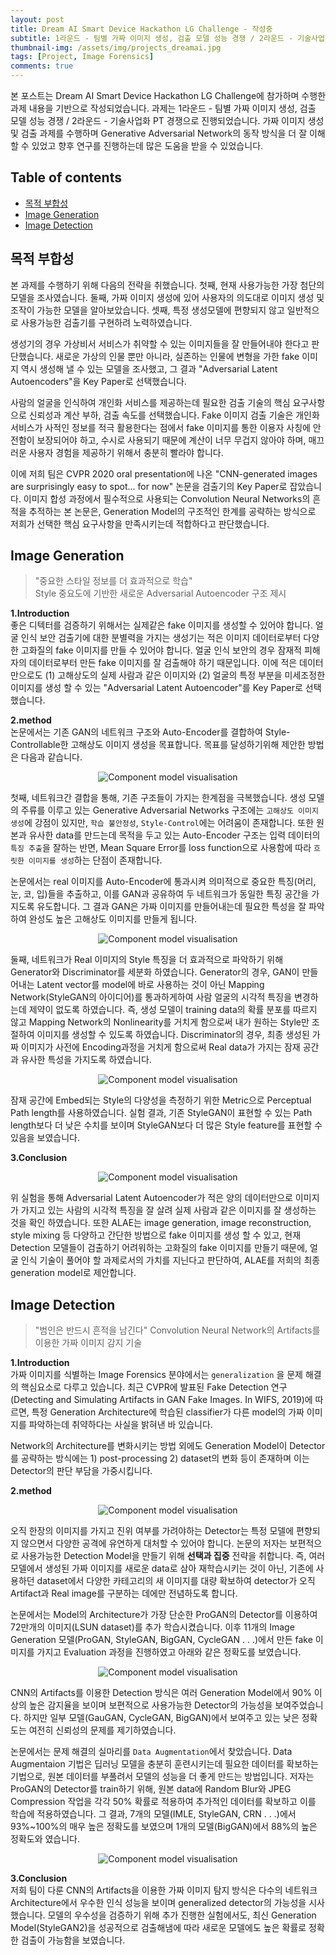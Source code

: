 ```yaml
---
layout: post
title: Dream AI Smart Device Hackathon LG Challenge - 작성중  
subtitle: 1라운드 - 팀별 가짜 이미지 생성, 검출 모델 성능 경쟁 / 2라운드 - 기술사업화 PT 경쟁
thumbnail-img: /assets/img/projects_dreamai.jpg 
tags: [Project, Image Forensics]
comments: true
---
```

본 포스트는 Dream AI Smart Device Hackathon LG Challenge에 참가하며 수행한 과제 내용을 기반으로 작성되었습니다. 과제는 1라운드 - 팀별 가짜 이미지 생성, 검출 모델 성능 경쟁 / 2라운드 - 기술사업화 PT 경쟁으로 진행되었습니다. 가짜 이미지 생성 및 검출 과제를 수행하며 Generative Adversarial Network의 동작 방식을 더 잘 이해할 수 있었고 향후 연구를 진행하는데 많은 도움을 받을 수 있었습니다.

## Table of contents
- [목적 부합성](#목적-부합성)
- [Image Generation](#image-generation)
- [Image Detection](#image-detection)

## 목적 부합성  
본 과제를 수행하기 위해 다음의 전략을 취했습니다. 첫째, 현재 사용가능한 가장 첨단의 모델을 조사였습니다. 둘째, 가짜 이미지 생성에 있어 사용자의 의도대로 이미지 생성 및 조작이 가능한 모델을 알아보았습니다. 셋째, 특정 생성모델에 편향되지 않고 일반적으로 사용가능한 검출기를 구현하려 노력하였습니다.

 생성기의 경우 가상비서 서비스가 취약할 수 있는 이미지들을 잘 만들어내야 한다고 판단했습니다. 새로운 가상의 인물 뿐만 아니라, 실존하는 인물에 변형을 가한 fake 이미지 역시 생성해 낼 수 있는 모델을 조사했고, 그 결과 "Adversarial Latent Autoencoders"을 Key Paper로 선택했습니다.

 사람의 얼굴을 인식하여 개인화 서비스를 제공하는데 필요한 검출 기술의 핵심 요구사항으로 신뢰성과 계산 부하, 검출 속도를 선택했습니다. Fake 이미지 검출 기술은 개인화 서비스가 사적인 정보를 적극 활용한다는 점에서 fake 이미지를 통한 이용자 사칭에 안전함이 보장되어야 하고, 수시로 사용되기 때문에 계산이 너무 무겁지 않아야 하며, 매끄러운 사용자 경험을 제공하기 위해서 충분히 빨라야 합니다.

 이에 저희 팀은 CVPR 2020 oral presentation에 나온 "CNN-generated images are surprisingly easy to spot... for now" 논문을 검출기의 Key Paper로 잡았습니다. 이미지 합성 과정에서 필수적으로 사용되는 Convolution Neural Networks의 흔적을 추적하는 본 논문은, Generation Model의 구조적인 한계를 공략하는 방식으로 저희가 선택한 핵심 요구사항을 만족시키는데 적합하다고 판단했습니다.

## Image Generation  
> "중요한 스타일 정보를 더 효과적으로 학습"  
> Style 중요도에 기반한 새로운 Adversarial Autoencoder 구조 제시  

**1.Introduction**  
 좋은 디텍터를 검증하기 위해서는 실제같은 fake 이미지를 생성할 수 있어야 합니다. 얼굴 인식 보안 검출기에 대한 분별력을 가지는 생성기는 적은 이미지 데이터로부터 다양한 고화질의 fake 이미지를 만들 수 있어야 합니다. 얼굴 인식 보안의 경우 잠재적 피해자의 데이터로부터 만든 fake 이미지를 잘 검출해야 하기 때문입니다. 이에  적은 데이터만으로도 (1) 고해상도의 실제 사람과 같은 이미지와 (2) 얼굴의 특정 부분을 미세조정한 이미지를 생성 할 수 있는 "Adversarial Latent Autoencoder"를 Key Paper로 선택했습니다.

**2.method**  
  논문에서는 기존 GAN의 네트워크 구조와 Auto-Encoder를 결합하여 Style-Controllable한 고해상도 이미지 생성을 목표합니다. 목표를 달성하기위해 제안한 방법은 다음과 같습니다.

<center>
<img src="/assets/img/dreamai-1.png" alt="Component model visualisation">
</center>  

 첫째, 네트워크간 결합을 통해, 기존 구조들이 가지는 한계점을 극복했습니다. 생성 모델의 주류를 이루고 있는 Generative Adversarial Networks 구조에는 `고해상도 이미지 생성`에 강점이 있지만,  `학습 불안정성`, `Style-Control`에는 어려움이 존재합니다. 또한 원본과 유사한 data를 만드는데 목적을 두고 있는 Auto-Encoder 구조는 입력 데이터의 `특징 추출`을 잘하는 반면, Mean Square Error를 loss function으로 사용함에 따라 `흐릿한 이미지를 생성`하는 단점이 존재합니다.

 논문에서는 real 이미지를 Auto-Encoder에 통과시켜 의미적으로 중요한 특징(머리, 눈, 코, 입)들을 추출하고, 이를 GAN과 공유하여 두 네트워크가 동일한 특징 공간을 가지도록 유도합니다. 그 결과 GAN은 가짜 이미지를 만들어내는데 필요한 특성을 잘 파악하여 완성도 높은 고해상도 이미지를 만들게 됩니다.

<center>
<img src="/assets/img/dreamai-2.png" alt="Component model visualisation">
</center> 
 
 둘째, 네트워크가 Real 이미지의 Style 특징을 더 효과적으로 파악하기 위해 Generator와 Discriminator를 세분화 하였습니다. Generator의 경우, GAN이 만들어내는 Latent vector를 model에 바로 사용하는 것이 아닌 Mapping Network(StyleGAN의 아이디어)를 통과하게하여 사람 얼굴의 시각적 특징을 변경하는데 제약이 없도록 하였습니다. 즉, 생성 모델이 training data의 확률 분포를 따르지 않고 Mapping Network의 Nonlinearity를 거치게 함으로써 내가 원하는 Style만 조절하여 이미지를 생성할 수 있도록 하였습니다. Discriminator의 경우, 최종 생성된 가짜 이미지가 사전에 Encoding과정을 거치게 함으로써 Real data가 가지는 잠재 공간과 유사한 특성을 가지도록 하였습니다.

<center>
<img src="/assets/img/dreamai-3.png" alt="Component model visualisation">
</center> 

 잠재 공간에 Embed되는 Style의 다양성을 측정하기 위한 Metric으로 Perceptual Path length를 사용하였습니다. 실험 결과, 기존 StyleGAN이 표현할 수 있는 Path length보다 더 낮은 수치를 보이며 StyleGAN보다 더 많은 Style feature를 표현할 수 있음을 보였습니다.

**3.Conclusion**  

<center>
<img src="/assets/img/dreamai-4.png" alt="Component model visualisation">
</center> 

 위 실험을 통해 Adversarial Latent Autoencoder가 적은 양의 데이터만으로 이미지가 가지고 있는 사람의 시각적 특징을 잘 살려 실제 사람과 같은 이미지를 잘 생성하는 것을 확인 하였습니다. 또한 ALAE는 image generation, image reconstruction, style mixing 등 다양하고 간단한 방법으로 fake 이미지를 생성 할 수 있고, 현재 Detection 모델들이 검출하기 어려워하는 고화질의 fake 이미지를 만들기 때문에, 얼굴 인식 기술이 풀어야 할 과제로서의 가치를 지닌다고 판단하여, ALAE를 저희의 최종 generation model로 제안합니다.

## Image Detection
> "범인은 반드시 흔적을 남긴다"
> Convolution Neural Network의 Artifacts를 이용한 가짜 이미지 감지 기술  

**1.Introduction**  
가짜 이미지를 식별하는 Image Forensics 분야에서는 `generalization` 을 문제 해결의 핵심요소로 다루고 있습니다. 최근 CVPR에 발표된 Fake Detection 연구(Detecting and Simulating Artifacts in GAN Fake Images. In WIFS, 2019)에 따르면, 특정 Generation Architecture에 학습된 classifier가 다른 model의 가짜 이미지를 파악하는데 취약하다는 사실을 밝혀낸 바 있습니다. 

 Network의 Architecture를 변화시키는 방법 외에도 Generation Model이 Detector를 공략하는 방식에는 1) post-processing 2) dataset의 변화 등이 존재하며 이는 Detector의 판단 부담을 가중시킵니다.  
 
**2.method**  

<center>
<img src="/assets/img/dreamai-5.png" alt="Component model visualisation">
</center> 

오직 한장의 이미지를 가지고 진위 여부를 가려야하는 Detector는 특정 모델에 편향되지 않으면서 다양한 공격에 유연하게 대처할 수 있어야 합니다. 논문의 저자는 보편적으로 사용가능한 Detection Model을 만들기 위해 **선택과 집중** 전략을 취합니다. 즉, 여러 모델에서 생성된 가짜 이미지를 새로운 data로 삼아 재학습시키는 것이 아닌, 기존에 사용하던 dataset에서 다양한 카테고리의 새 이미지를 대량 확보하여 detector가 오직 Artifact과 Real image를 구분하는 데에만 전념하도록 합니다.

 논문에서는 Model의 Architecture가 가장 단순한 ProGAN의 Detector를 이용하여 72만개의 이미지(LSUN dataset)를 추가 학습시켰습니다. 이후 11개의 Image Generation 모델(ProGAN, StyleGAN, BigGAN, CycleGAN . . .)에서 만든 fake 이미지를 가지고 Evaluation 과정을 진행하였고 아래와 같은 정확도를 보였습니다.
 
<center>
<img src="/assets/img/dreamai-6.png" alt="Component model visualisation">
</center> 

CNN의 Artifacts를 이용한 Detection 방식은 여러 Generation Model에서 90% 이상의 높은 감지율을 보이며 보편적으로 사용가능한 Detector의 가능성을 보여주었습니다. 하지만 일부 모델(GauGAN, CycleGAN, BigGAN)에서 보여주고 있는 낮은 정확도는 여전히 신뢰성의 문제를 제기하였습니다.

 논문에서는 문제 해결의 실마리를 `Data Augmentation`에서 찾았습니다. Data Augmentaion 기법은 딥러닝 모델을 충분히 훈련시키는데 필요한 데이터를 확보하는 기법으로, 원본 데이터를 부풀려서 모델의 성능을 더 좋게 만드는 방법입니다. 저자는 ProGAN의 Detector를 train하기 위해, 원본 data에 Random Blur와 JPEG Compression 작업을 각각 50% 확률로 적용하여 추가적인 데이터를 확보하고 이를 학습에 적용하였습니다. 그 결과, 7개의 모델(IMLE, StyleGAN, CRN . . .)에서 93%~100%의 매우 높은 정확도를 보였으며 1개의 모델(BigGAN)에서 88%의 높은 정확도와 였습니다.
 
 
<center>
<img src="/assets/img/dreamai-7.png" alt="Component model visualisation">
</center> 

**3.Conclusion**  
 저희 팀이 다룬 CNN의 Artifacts을 이용한 가짜 이미지 탐지 방식은 다수의 네트워크 Architecture에서 우수한 인식 성능을 보이며 generalized detector의 가능성을 시사했습니다. 모델의 우수성을 검증하기 위해 추가 진행한 실험에서도, 최신 Generation Model(StyleGAN2)을 성공적으로 검출해냄에 따라 새로운 모델에도 높은 확률로 정확한 검출이 가능함을 보였습니다.
